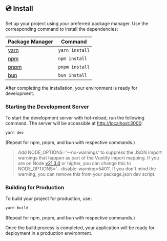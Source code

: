 ## 💿 Install

Set up your project using your preferred package manager. Use the corresponding command to install the dependencies:

| Package Manager                                           | Command        |
|-----------------------------------------------------------|----------------|
| [yarn](https://yarnpkg.com/getting-started)               | `yarn install` |
| [npm](https://docs.npmjs.com/cli/v7/commands/npm-install) | `npm install`  |
| [pnpm](https://pnpm.io/installation)                      | `pnpm install` |
| [bun](https://bun.sh/#getting-started)                    | `bun install`  |

After completing the installation, your environment is ready for development.

### Starting the Development Server

To start the development server with hot-reload, run the following command. The server will be accessible
at [http://localhost:3000](http://localhost:3000):

```bash
yarn dev
```

(Repeat for npm, pnpm, and bun with respective commands.)

> Add NODE_OPTIONS='--no-warnings' to suppress the JSON import warnings that happen as part of the Vuetify import
> mapping. If you are on Node [v21.3.0](https://nodejs.org/en/blog/release/v21.3.0) or higher, you can change this to
> NODE_OPTIONS='--disable-warning=5401'. If you don't mind the warning, you can remove this from your package.json dev
> script.

### Building for Production

To build your project for production, use:

```bash
yarn build
```

(Repeat for npm, pnpm, and bun with respective commands.)

Once the build process is completed, your application will be ready for deployment in a production environment.

